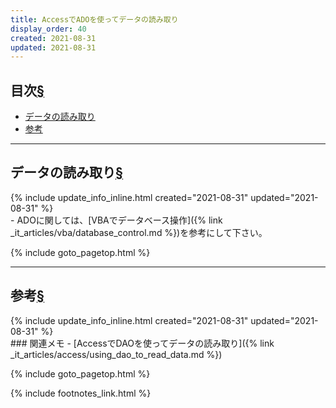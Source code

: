 ```yaml
---
title: AccessでADOを使ってデータの読み取り
display_order: 40
created: 2021-08-31
updated: 2021-08-31
---
```


## <a name="index">目次</a><a class="heading-anchor-permalink" href="#目次">§</a>

<ul id="index_ul">
<li><a href="#データの読み取り">データの読み取り</a></li>
<li><a href="#参考">参考</a></li>
</ul>

* * *
## <a name="データの読み取り">データの読み取り</a><a class="heading-anchor-permalink" href="#データの読み取り">§</a>
<div class="chapter-updated">{% include update_info_inline.html created="2021-08-31" updated="2021-08-31" %}</div>
- ADOに関しては、[VBAでデータベース操作]({% link _it_articles/vba/database_control.md %})を参考にして下さい。

{% include goto_pagetop.html %}

* * *
## <a name="参考">参考</a><a class="heading-anchor-permalink" href="#参考">§</a>
<div class="chapter-updated">{% include update_info_inline.html created="2021-08-31" updated="2021-08-31" %}</div>
### 関連メモ
- [AccessでDAOを使ってデータの読み取り]({% link _it_articles/access/using_dao_to_read_data.md %})

{% include goto_pagetop.html %}

{% include footnotes_link.html %}
